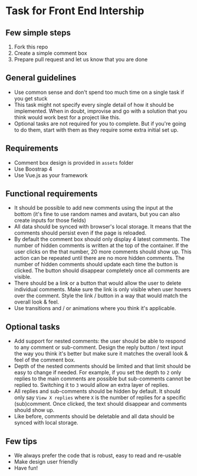 # Task for Front End Intership

## Few simple steps

1. Fork this repo
2. Create a simple comment box
3. Prepare pull request and let us know that you are done

## General guidelines

* Use common sense and don't spend too much time on a single task if you get stuck
* This task might not specify every single detail of how it should be implemented. When in doubt, improvise and go with a solution that you think would work best for a project like this.
* Optional tasks are not required for you to complete. But if you're going to do them, start with them as they require some extra initial set up.

## Requirements

* Comment box design is provided in `assets` folder
* Use Boostrap 4
* Use Vue.js as your framework

## Functional requirements

* It should be possible to add new comments using the input at the bottom (it's fine to use random names and avatars, but you can also create inputs for those fields)
* All data should be synced with browser's local storage. It means that the comments should persist even if the page is reloaded.
* By default the comment box should only display 4 latest comments. The number of hidden comments is written at the top of the container. If the user clicks on the that number, 20 more comments should show up. This action can be repeated until there are no more hidden comments. The number of hidden comments should update each time the button is clicked. The button should disappear completely once all comments are visible.
* There should be a link or a button that would allow the user to delete individual comments. Make sure the link is only visible when user hovers over the comment. Style the link / button in a way that would match the overall look & feel.
* Use transitions and / or animations where you think it's applicable.

## Optional tasks

* Add support for nested comments: the user should be able to respond to any comment or sub-comment. Design the reply button / text input the way you think it's better but make sure it matches the overall look & feel of the comment box.
* Depth of the nested comments should be limited and that limit should be easy to change if needed. For example, if you set the depth to `2` only replies to the main comments are possible but sub-comments cannot be replied to. Switching it to `3` would allow an extra layer of replies.
* All replies and sub-comments should be hidden by default. It should only say `View X replies` where `X` is the number of replies for a specific (sub)comment. Once clicked, the text should disappear and comments should show up.
* Like before, comments should be deletable and all data should be synced with local storage.

## Few tips
- We always prefer the code that is robust, easy to read and re-usable
- Make design user friendly
- Have fun!
